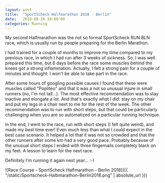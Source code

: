 ```yaml
---
layout: post
title:  "SportScheck Halfmarathon 2018 - Berlin"
date:   2018-08-26 10:00:00
categories: Running
---
```

My second Halfmarathon was the not so formal SportScheck RUN BLN race, which is usually run by people preparing for the Berlin Marathon.

I had trained for a couple of months to improve my time compared to my previous race, in which I had run after 3 weeks of sickness. So, I was well prepared this time, but 6 days before the race some muscles behind the knees got a strong inflammation. Actually, I felt a strong pain for a couple of minutes and thought: I won't be able to take part in the race.

After some hours of googling possible causes I found that these were muscles called "Popliteo" and that it was a not so unusual injure in small runners (no, I'm not tall...). The most effective recommendation was to stay inactive and elongate a lot. And that's exactly what I did: stay on my chair and put my legs in a chair next to me for the rest of the week. The other recommendation was to run with short steps, but that could be particularly challenging when you are so automatized on a particular running technique.

In the end, I went to the race, run with short steps (I felt quite weird), and made my best time ever! Even much less than what I could expect in the best case scenario. It helped a lot that it was not so crowded and that the other runners after some km had a very good pace.
Probably because of the unusual short steps I ended with three fingernails completely black on my feet. A lesson to learn for the next race.

Definitely I'm running it again next year...  :-)

![Race Course - SportScheck Halfmarathon - Berlin 2018]({{ "/static/Sportscheck-Halbmarathon-Berlin2018.png" | absolute_url }})
